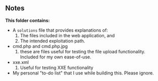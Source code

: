 
## Notes

**This folder contains:**

- A `solutions` file that provides explanations of:
  1. The files included in the web application, and
  2. The intended exploitation path.
- cmd.php and cmd.php.jpg
  1. these are files useful for testing the file upload functionality.  Included for my own ease-of-use.
- xxe.xml
  1. Useful for testing XXE functionality
- My personal "to-do list" that I use while building this.  Please ignore.
